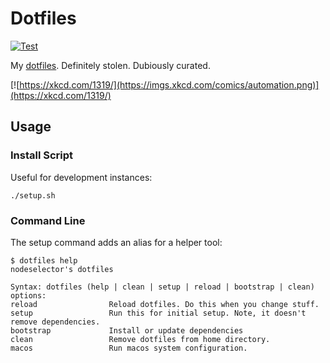 # Dotfiles

[![Test](https://github.com/nodeselector/dotfiles/actions/workflows/test.yml/badge.svg)](https://github.com/nodeselector/dotfiles/actions/workflows/test.yml)

My [dotfiles](https://dotfiles.github.io/bootstrap/). Definitely stolen. Dubiously curated.

[![https://xkcd.com/1319/](https://imgs.xkcd.com/comics/automation.png)](https://xkcd.com/1319/)


## Usage

### Install Script

Useful for development instances:

`./setup.sh`

### Command Line

The setup command adds an alias for a helper tool:

```
$ dotfiles help
nodeselector's dotfiles

Syntax: dotfiles (help | clean | setup | reload | bootstrap | clean)
options:
reload                Reload dotfiles. Do this when you change stuff.
setup                 Run this for initial setup. Note, it doesn't remove dependencies.
bootstrap             Install or update dependencies
clean                 Remove dotfiles from home directory.
macos                 Run macos system configuration.
```